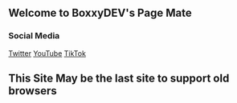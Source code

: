 ## Welcome to BoxxyDEV's Page Mate

### Social Media

[Twitter](http://www.twitter.com/tvboxxy)
[YouTube](http://www.youtube.com/manminecraft)
[TikTok](http://www.tiktok.com/@tvboxy)

## This Site May be the last site to support old browsers
